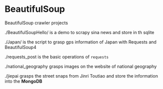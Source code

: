 # BeautifulSoup
BeautifulSoup crawler projects

./BeautifulSoupHello/ is a demo to scrapy sina news and store in th sqlite

./Japan/ is the script  to grasp gps information of Japan with Requests and BeautifulSoup4

./requests_post is the basic operations of `requests`

./national_geography grasps images on the website of national geography

./jiepai grasps the street snaps from Jinri Toutiao and store the information into the **MongoDB**